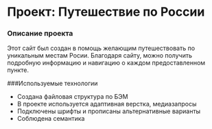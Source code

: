 # Проект: Путешествие по России

### Описание проекта
Этот сайт был создан в помощь желающим путешествовать по уникальным местам
Росии. Благодаря сайту, можно получить подробную информацию и навигацию
о каждом предоставленном пункте.


###Используемые технологии

* Создана файловая структура по БЭМ
* В проекте используется адаптивная верстка, медиазапросы
* Подключены шрифты и прописаны альтернативные варианты
* Соблюдена семантика


